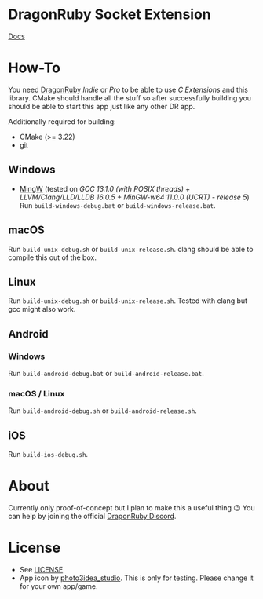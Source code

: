 # DragonRuby Socket Extension
[Docs](https://lyniat.github.io/dr-socket/)

# How-To
You need [DragonRuby](https://dragonruby.org/toolkit/game) *Indie* or *Pro* to be able to use *C Extensions* and this library.
CMake should handle all the stuff so after successfully building you should be able to start this app just like any other DR app.

Additionally required for building:
- CMake (>= 3.22)
- git

## Windows
- [MingW](https://winlibs.com) (tested on *GCC 13.1.0 (with POSIX threads) + LLVM/Clang/LLD/LLDB 16.0.5 + MinGW-w64 11.0.0 (UCRT) - release 5*)
Run ``build-windows-debug.bat`` or ``build-windows-release.bat``.

## macOS
Run ``build-unix-debug.sh`` or ``build-unix-release.sh``.
clang should be able to compile this out of the box.

## Linux
Run ``build-unix-debug.sh`` or ``build-unix-release.sh``.
Tested with clang but gcc might also work.

## Android
### Windows
Run ``build-android-debug.bat`` or ``build-android-release.bat``.

### macOS / Linux
Run ``build-android-debug.sh`` or ``build-android-release.sh``.

## iOS
Run ``build-ios-debug.sh``.

# About
Currently only proof-of-concept but I plan to make this a useful thing 😉
You can help by joining the official [DragonRuby Discord](https://dragonruby.org/toolkit/game/chat).

# License
- See [LICENSE](LICENSE)
- App icon by [photo3idea_studio](https://www.flaticon.com/de/kostenlose-icons/smart-plug). This is only for testing. Please change it for your own app/game.